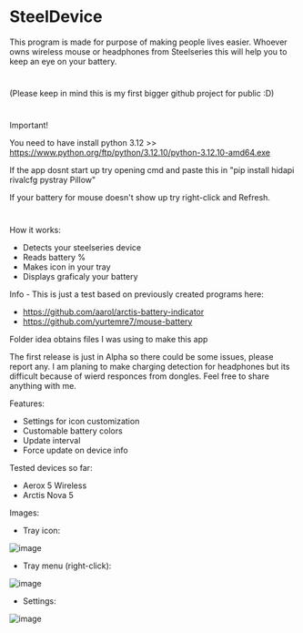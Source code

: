 # SteelDevice

This program is made for purpose of making people lives easier.
Whoever owns wireless mouse or headphones from Steelseries this will help you to keep an eye on your battery.
#
(Please keep in mind this is my first bigger github project for public :D)
#
Important!

You need to have install python 3.12 >> https://www.python.org/ftp/python/3.12.10/python-3.12.10-amd64.exe

If the app dosnt start up try opening cmd and paste this in "pip install hidapi rivalcfg pystray Pillow"

If your battery for mouse doesn't show up try right-click and Refresh.

#

How it works:
- Detects your steelseries device
- Reads battery %
- Makes icon in your tray
- Displays graficaly your battery

Info -
This is just a test based on previously created programs here:
- https://github.com/aarol/arctis-battery-indicator
- https://github.com/yurtemre7/mouse-battery

Folder idea obtains files I was using to make this app

  The first release is just in Alpha so there could be some issues, please report any.
  I am planing to make charging detection for headphones but its difficult because of wierd responces from dongles.
  Feel free to share anything with me.

Features:
- Settings for icon customization
- Customable battery colors
- Update interval
- Force update on device info

Tested devices so far:
- Aerox 5 Wireless
- Arctis Nova 5

Images:


- Tray icon:

![image](https://github.com/user-attachments/assets/bbbe2f54-53e7-4989-957a-ca764665cfaf)


- Tray menu (right-click):

![image](https://github.com/user-attachments/assets/498c916e-9dc1-4086-99bd-c7f3b559f6a7)


- Settings:

![image](https://github.com/user-attachments/assets/c46470d6-6d2f-4573-90d7-d98a0df941e2)

